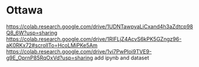 # Ottawa
https://colab.research.google.com/drive/1UDNTawpyaLiCxand4h3aZdtcp98Q8_6W?usp=sharing
https://colab.research.google.com/drive/1RIFLjZ4AcvS6kPK5GZngz96-aK0RKx72#scrollTo=HcoLMiPKe5Am
https://colab.research.google.com/drive/1vi7PwPloi9TVE9-g9E_OprnP85RqOxVd?usp=sharing
add ipynb and dataset
